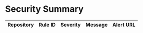 # Security Summary
| Repository | Rule ID | Severity | Message | Alert URL |
|------------|---------|----------|---------|-----------|
